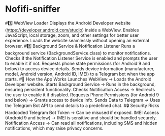 # Nofifi-sniffer
#1️⃣ WebView Loader
Displays the Android Developer website (https://developer.android.com/studio) inside a WebView.
Enables JavaScript, local storage, zoom, and other settings for better user experience.
Loads the website seamlessly without opening an external browser.
#2️⃣ Background Service & Notification Listener
Runs a background service (BackgroundService.class) to monitor notifications.
Checks if the Notification Listener Service is enabled and prompts the user to enable it if not.
Requests phone state permissions (for Android 9 and below) to access device details.
Sends device information (manufacturer, model, Android version, Android ID, IMEI) to a Telegram bot when the app starts.
#🔹 How the App Works
Launches WebView → Loads the Android Developer website.
Starts Background Service → Runs in the background, ensuring persistent functionality.
Checks Notification Access → Redirects the user to enable it if disabled.
Requests Phone Permissions (for Android 9 and below) → Grants access to device info.
Sends Data to Telegram → Uses the Telegram Bot API to send details to a predefined chat.
#🔒 Security Risks
Hardcoded Telegram Bot Token → Can be misused if exposed.
IMEI Access (Android 9 and below) → IMEI is sensitive and should be handled securely.
Notification Access → Can read all notifications, including SMS and hidden notifications, which may raise privacy concerns.
